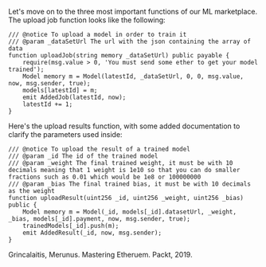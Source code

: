 Let's move on to the three most important functions of our ML marketplace. The upload job function looks like the following:

```
/// @notice To upload a model in order to train it
/// @param _dataSetUrl The url with the json containing the array of data
function uploadJob(string memory _dataSetUrl) public payable {
    require(msg.value > 0, 'You must send some ether to get your model trained');
    Model memory m = Model(latestId, _dataSetUrl, 0, 0, msg.value, now, msg.sender, true);
    models[latestId] = m;
    emit AddedJob(latestId, now);
    latestId += 1;
}
```

Here's the upload results function, with some added documentation to clarify the parameters used inside:

```
/// @notice To upload the result of a trained model
/// @param _id The id of the trained model
/// @param _weight The final trained weight, it must be with 10 decimals meaning that 1 weight is 1e10 so that you can do smaller fractions such as 0.01 which would be 1e8 or 100000000
/// @param _bias The final trained bias, it must be with 10 decimals as the weight
function uploadResult(uint256 _id, uint256 _weight, uint256 _bias) public {
    Model memory m = Model(_id, models[_id].datasetUrl, _weight, _bias, models[_id].payment, now, msg.sender, true);
    trainedModels[_id].push(m);
    emit AddedResult(_id, now, msg.sender);
}
```
Grincalaitis, Merunus. Mastering Etheruem. Packt, 2019.
